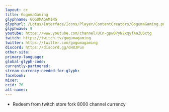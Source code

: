 ```yaml
---
layout: cc
title: GogumaGaming
glyphname: GOGUMAGAMING
glyphurl: /Lotus/Interface/Icons/Player/ContentCreators/GogumaGaming.png
glyphwave: 9
youtube: https://www.youtube.com/channel/UCn-gpw0PyN2xqyfAaZUSctg
twitch: https://twitch.tv/gogumagaming
twitter: https://twitter.com/gogumagaming
discord: https://discord.gg/dH8JPun
other-site:
primary-language:
global-glyph-code:
currently-partnered:
stream-currency-needed-for-glyph:
facebook:
mixer:
ccid: 76
alt-names:
---
```

* Redeem from twitch store fork 8000 channel currency
